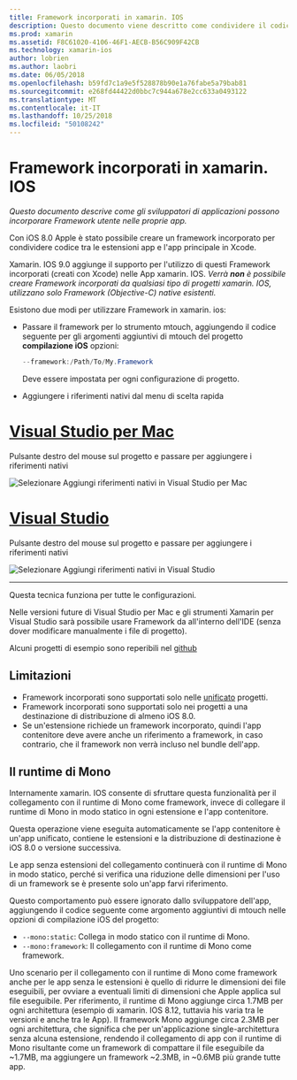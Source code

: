 ```yaml
---
title: Framework incorporati in xamarin. IOS
description: Questo documento viene descritto come condividere il codice con Framework incorporati in un'applicazione xamarin. IOS. Questa operazione può essere eseguita con lo strumento mtouch o riferimenti nativi.
ms.prod: xamarin
ms.assetid: F8C61020-4106-46F1-AECB-B56C909F42CB
ms.technology: xamarin-ios
author: lobrien
ms.author: laobri
ms.date: 06/05/2018
ms.openlocfilehash: b59fd7c1a9e5f528878b90e1a76fabe5a79bab81
ms.sourcegitcommit: e268fd44422d0bbc7c944a678e2cc633a0493122
ms.translationtype: MT
ms.contentlocale: it-IT
ms.lasthandoff: 10/25/2018
ms.locfileid: "50108242"
---
```

# <a name="embedded-frameworks-in-xamarinios"></a>Framework incorporati in xamarin. IOS

_Questo documento descrive come gli sviluppatori di applicazioni possono incorporare Framework utente nelle proprie app._

Con iOS 8.0 Apple è stato possibile creare un framework incorporato per condividere codice tra le estensioni app e l'app principale in Xcode.

Xamarin. IOS 9.0 aggiunge il supporto per l'utilizzo di questi Framework incorporati (creati con Xcode) nelle App xamarin. IOS. *Verrà **non** è possibile creare Framework incorporati da qualsiasi tipo di progetti xamarin. IOS, utilizzano solo Framework (Objective-C) native esistenti.*

Esistono due modi per utilizzare Framework in xamarin. ios:

- Passare il framework per lo strumento mtouch, aggiungendo il codice seguente per gli argomenti aggiuntivi di mtouch del progetto **compilazione iOS** opzioni:

  ```csharp
  --framework:/Path/To/My.Framework
  ```

  Deve essere impostata per ogni configurazione di progetto.

- Aggiungere i riferimenti nativi dal menu di scelta rapida

# <a name="visual-studio-for-mactabmacos"></a>[Visual Studio per Mac](#tab/macos)

Pulsante destro del mouse sul progetto e passare per aggiungere i riferimenti nativi

![](embedded-frameworks-images/xam-native-refs.png "Selezionare Aggiungi riferimenti nativi in Visual Studio per Mac")

# <a name="visual-studiotabwindows"></a>[Visual Studio](#tab/windows)

Pulsante destro del mouse sul progetto e passare per aggiungere i riferimenti nativi

![](embedded-frameworks-images/vs-native-refs.png "Selezionare Aggiungi riferimenti nativi in Visual Studio")

-----

  Questa tecnica funziona per tutte le configurazioni.

Nelle versioni future di Visual Studio per Mac e gli strumenti Xamarin per Visual Studio sarà possibile usare Framework da all'interno dell'IDE (senza dover modificare manualmente i file di progetto).

Alcuni progetti di esempio sono reperibili nel [github](https://github.com/rolfbjarne/embedded-frameworks)

## <a name="limitations"></a>Limitazioni

- Framework incorporati sono supportati solo nelle [unificato](~/cross-platform/macios/unified/index.md) progetti.
- Framework incorporati sono supportati solo nei progetti a una destinazione di distribuzione di almeno iOS 8.0.
- Se un'estensione richiede un framework incorporato, quindi l'app contenitore deve avere anche un riferimento a framework, in caso contrario, che il framework non verrà incluso nel bundle dell'app.

## <a name="the-mono-runtime"></a>Il runtime di Mono

Internamente xamarin. IOS consente di sfruttare questa funzionalità per il collegamento con il runtime di Mono come framework, invece di collegare il runtime di Mono in modo statico in ogni estensione e l'app contenitore.

Questa operazione viene eseguita automaticamente se l'app contenitore è un'app unificato, contiene le estensioni e la distribuzione di destinazione è iOS 8.0 o versione successiva.

Le app senza estensioni del collegamento continuerà con il runtime di Mono in modo statico, perché si verifica una riduzione delle dimensioni per l'uso di un framework se è presente solo un'app farvi riferimento.

Questo comportamento può essere ignorato dallo sviluppatore dell'app, aggiungendo il codice seguente come argomento aggiuntivi di mtouch nelle opzioni di compilazione iOS del progetto:

- `--mono:static`: Collega in modo statico con il runtime di Mono.
- `--mono:framework`: Il collegamento con il runtime di Mono come framework.

Uno scenario per il collegamento con il runtime di Mono come framework anche per le app senza le estensioni è quello di ridurre le dimensioni dei file eseguibili, per ovviare a eventuali limiti di dimensioni che Apple applica sul file eseguibile. Per riferimento, il runtime di Mono aggiunge circa 1.7MB per ogni architettura (esempio di xamarin. IOS 8.12, tuttavia his varia tra le versioni e anche tra le App). Il framework Mono aggiunge circa 2.3MB per ogni architettura, che significa che per un'applicazione single-architettura senza alcuna estensione, rendendo il collegamento di app con il runtime di Mono risultante come un framework di compattare il file eseguibile da ~1.7MB, ma aggiungere un framework ~2.3MB, in ~0.6MB più grande tutte app.


